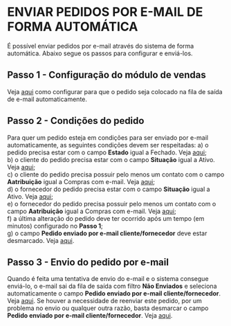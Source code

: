 # ENVIAR PEDIDOS POR E-MAIL DE FORMA AUTOMÁTICA
É possível enviar pedidos por e-mail através do sistema de forma automática. Abaixo segue os passos para configurar e enviá-los.

## Passo 1 - Configuração do módulo de vendas
Veja [aqui](/vendas/config-vendas.md) como configurar para que o pedido seja colocado na fila de saída de e-mail automaticamente. 

## Passo 2 - Condições do pedido
Para quer um pedido esteja em condições para ser enviado por e-mail automaticamente, as seguintes condições devem ser respeitadas:
a) o pedido precisa estar com o campo **Estado** igual a Fechado. Veja [aqui](/vendas/pedidovenda#geral);   
b) o cliente do pedido precisa estar com o campo **Situação** igual a Ativo. Veja [aqui](/cadastros/pessoa#configuracoes);   
c) o cliente do pedido precisa possuir pelo menos um contato com o campo **Aatribuição** igual a Compras com e-mail. Veja [aqui](http://siscom.leiame.org/master/geral/pessoacontatos.md);   
d) o fornecedor do pedido precisa estar com o campo **Situação** igual a Ativo. Veja [aqui](/cadastros/pessoa#configuracoes);   
e) o fornecedor do pedido precisa possuir pelo menos um contato com o campo **Aatribuição** igual a Compras com e-mail. Veja [aqui](http://siscom.leiame.org/master/geral/pessoacontatos.md);   
f) a última alteração do pedido deve ter ocorrido após um tempo (em minutos) configurado no **Passo 1**;   
g) o campo **Pedido enviado por e-mail cliente/fornecedor** deve estar desmarcado. Veja [aqui](/vendas/pedidovenda#geral).   

## Passo 3 - Envio do pedido por e-mail
Quando é feita uma tentativa de envio do e-mail e o sistema consegue enviá-lo, o e-mail sai da fila de saída com filtro **Não Enviados** e seleciona automaticamente o campo **Pedido enviado por e-mail cliente/fornecedor**. Veja [aqui](/vendas/pedidovenda#geral).
Se houver a necessidade de reenviar este pedido, por um problema no envio ou qualquer outra razão, basta desmarcar o campo **Pedido enviado por e-mail cliente/fornecedor**. Veja [aqui](/vendas/pedidovenda#geral).


